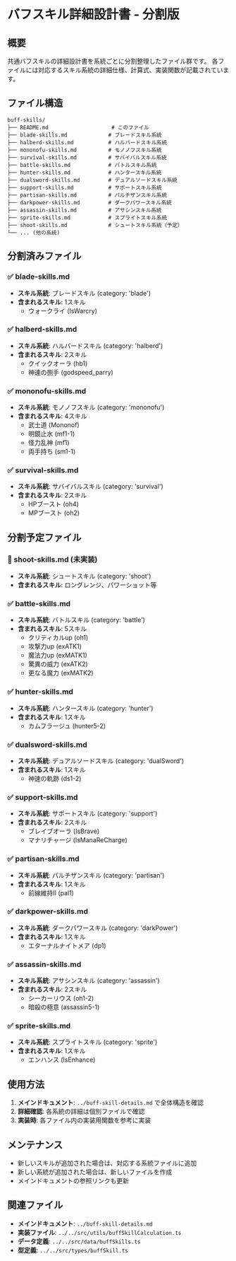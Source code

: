 # バフスキル詳細設計書 - 分割版

## 概要

共通バフスキルの詳細設計書を系統ごとに分割整理したファイル群です。
各ファイルには対応するスキル系統の詳細仕様、計算式、実装関数が記載されています。

## ファイル構造

```
buff-skills/
├── README.md                    # このファイル
├── blade-skills.md             # ブレードスキル系統
├── halberd-skills.md           # ハルバードスキル系統
├── mononofu-skills.md          # モノノフスキル系統
├── survival-skills.md          # サバイバルスキル系統
├── battle-skills.md            # バトルスキル系統
├── hunter-skills.md            # ハンタースキル系統
├── dualsword-skills.md         # デュアルソードスキル系統
├── support-skills.md           # サポートスキル系統
├── partisan-skills.md          # パルチザンスキル系統
├── darkpower-skills.md         # ダークパワースキル系統
├── assassin-skills.md          # アサシンスキル系統
├── sprite-skills.md            # スプライトスキル系統
├── shoot-skills.md             # シュートスキル系統（予定）
└── ... (他の系統)
```

## 分割済みファイル

### ✅ blade-skills.md
- **スキル系統**: ブレードスキル (category: 'blade')
- **含まれるスキル**: 1スキル
  - ウォークライ (IsWarcry)

### ✅ halberd-skills.md
- **スキル系統**: ハルバードスキル (category: 'halberd')
- **含まれるスキル**: 2スキル
  - クイックオーラ (hb1)
  - 神速の捌手 (godspeed_parry)

### ✅ mononofu-skills.md
- **スキル系統**: モノノフスキル (category: 'mononofu')
- **含まれるスキル**: 4スキル
  - 武士道 (Mononof)
  - 明鏡止水 (mf1-1)
  - 怪力乱神 (mf1)
  - 両手持ち (sm1-1)

### ✅ survival-skills.md
- **スキル系統**: サバイバルスキル (category: 'survival')
- **含まれるスキル**: 2スキル
  - HPブースト (oh4)
  - MPブースト (oh2)

## 分割予定ファイル

### 🔄 shoot-skills.md (未実装)
- **スキル系統**: シュートスキル (category: 'shoot')
- **含まれるスキル**: ロングレンジ、パワーショット等

### ✅ battle-skills.md
- **スキル系統**: バトルスキル (category: 'battle')
- **含まれるスキル**: 5スキル
  - クリティカルup (oh1)
  - 攻撃力up (exATK1)
  - 魔法力up (exMATK1)
  - 驚異の威力 (exATK2)
  - 更なる魔力 (exMATK2)

### ✅ hunter-skills.md
- **スキル系統**: ハンタースキル (category: 'hunter')
- **含まれるスキル**: 1スキル
  - カムフラージュ (hunter5-2)

### ✅ dualsword-skills.md
- **スキル系統**: デュアルソードスキル (category: 'dualSword')
- **含まれるスキル**: 1スキル
  - 神速の軌跡 (ds1-2)

### ✅ support-skills.md
- **スキル系統**: サポートスキル (category: 'support')
- **含まれるスキル**: 2スキル
  - ブレイブオーラ (IsBrave)
  - マナリチャージ (IsManaReCharge)

### ✅ partisan-skills.md
- **スキル系統**: パルチザンスキル (category: 'partisan')
- **含まれるスキル**: 1スキル
  - 前線維持Ⅱ (pal1)

### ✅ darkpower-skills.md
- **スキル系統**: ダークパワースキル (category: 'darkPower')
- **含まれるスキル**: 1スキル
  - エターナルナイトメア (dp1)

### ✅ assassin-skills.md
- **スキル系統**: アサシンスキル (category: 'assassin')
- **含まれるスキル**: 2スキル
  - シーカーリウス (oh1-2)
  - 暗殺の極意 (assassin5-1)

### ✅ sprite-skills.md
- **スキル系統**: スプライトスキル (category: 'sprite')
- **含まれるスキル**: 1スキル
  - エンハンス (IsEnhance)

## 使用方法

1. **メインドキュメント**: `../buff-skill-details.md` で全体構造を確認
2. **詳細確認**: 各系統の詳細は個別ファイルで確認
3. **実装時**: 各ファイル内の実装用関数を参考に実装

## メンテナンス

- 新しいスキルが追加された場合は、対応する系統ファイルに追加
- 新しい系統が追加された場合は、新しいファイルを作成
- メインドキュメントの参照リンクも更新

## 関連ファイル

- **メインドキュメント**: `../buff-skill-details.md`
- **実装ファイル**: `../../src/utils/buffSkillCalculation.ts`
- **データ定義**: `../../src/data/buffSkills.ts`
- **型定義**: `../../src/types/buffSkill.ts`
